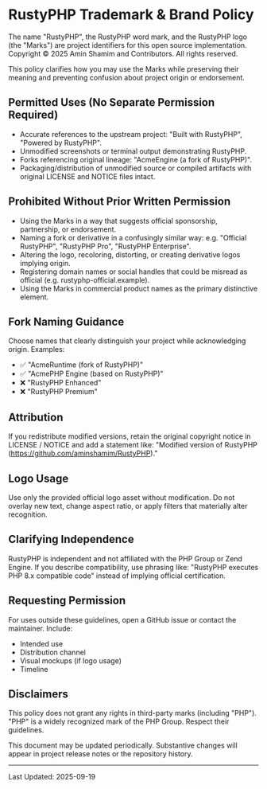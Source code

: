 # RustyPHP Trademark & Brand Policy

The name "RustyPHP", the RustyPHP word mark, and the RustyPHP logo (the "Marks")
are project identifiers for this open source implementation. Copyright © 2025
Amin Shamim and Contributors. All rights reserved.

This policy clarifies how you may use the Marks while preserving their meaning
and preventing confusion about project origin or endorsement.

## Permitted Uses (No Separate Permission Required)
- Accurate references to the upstream project: "Built with RustyPHP", "Powered by RustyPHP".
- Unmodified screenshots or terminal output demonstrating RustyPHP.
- Forks referencing original lineage: "AcmeEngine (a fork of RustyPHP)".
- Packaging/distribution of unmodified source or compiled artifacts with original LICENSE and NOTICE files intact.

## Prohibited Without Prior Written Permission
- Using the Marks in a way that suggests official sponsorship, partnership, or endorsement.
- Naming a fork or derivative in a confusingly similar way: e.g. "Official RustyPHP", "RustyPHP Pro", "RustyPHP Enterprise".
- Altering the logo, recoloring, distorting, or creating derivative logos implying origin.
- Registering domain names or social handles that could be misread as official (e.g. rustyphp-official.example).
- Using the Marks in commercial product names as the primary distinctive element.

## Fork Naming Guidance
Choose names that clearly distinguish your project while acknowledging origin.
Examples:
- ✅ "AcmeRuntime (fork of RustyPHP)"
- ✅ "AcmePHP Engine (based on RustyPHP)"
- ❌ "RustyPHP Enhanced"
- ❌ "RustyPHP Premium"

## Attribution
If you redistribute modified versions, retain the original copyright notice in
LICENSE / NOTICE and add a statement like:
"Modified version of RustyPHP (https://github.com/aminshamim/RustyPHP)."

## Logo Usage
Use only the provided official logo asset without modification. Do not overlay
new text, change aspect ratio, or apply filters that materially alter
recognition.

## Clarifying Independence
RustyPHP is independent and not affiliated with the PHP Group or Zend Engine.
If you describe compatibility, use phrasing like: "RustyPHP executes PHP 8.x
compatible code" instead of implying official certification.

## Requesting Permission
For uses outside these guidelines, open a GitHub issue or contact the maintainer.
Include:
- Intended use
- Distribution channel
- Visual mockups (if logo usage)
- Timeline

## Disclaimers
This policy does not grant any rights in third-party marks (including "PHP").
"PHP" is a widely recognized mark of the PHP Group. Respect their guidelines.

This document may be updated periodically. Substantive changes will appear in
project release notes or the repository history.

---
Last Updated: 2025-09-19
